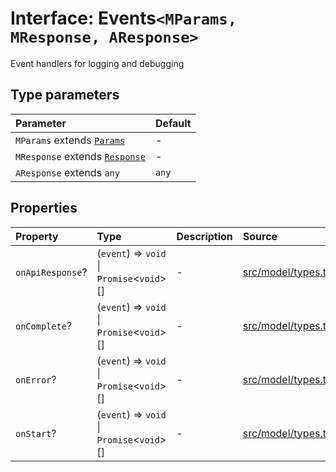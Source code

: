 # Interface: Events`<MParams, MResponse, AResponse>`

Event handlers for logging and debugging

## Type parameters

| Parameter | Default |
| :------ | :------ |
| `MParams` extends [`Params`](../namespaces/Base/interfaces/Params.md) | - |
| `MResponse` extends [`Response`](../namespaces/Base/interfaces/Response.md) | - |
| `AResponse` extends `any` | `any` |

## Properties

| Property | Type | Description | Source |
| :------ | :------ | :------ | :------ |
| `onApiResponse`? | (`event`) => `void` \| `Promise`\<`void`\>[] | - | [src/model/types.ts:161](https://github.com/dexaai/llm-tools/blob/3551610/src/model/types.ts#L161) |
| `onComplete`? | (`event`) => `void` \| `Promise`\<`void`\>[] | - | [src/model/types.ts:170](https://github.com/dexaai/llm-tools/blob/3551610/src/model/types.ts#L170) |
| `onError`? | (`event`) => `void` \| `Promise`\<`void`\>[] | - | [src/model/types.ts:179](https://github.com/dexaai/llm-tools/blob/3551610/src/model/types.ts#L179) |
| `onStart`? | (`event`) => `void` \| `Promise`\<`void`\>[] | - | [src/model/types.ts:154](https://github.com/dexaai/llm-tools/blob/3551610/src/model/types.ts#L154) |
